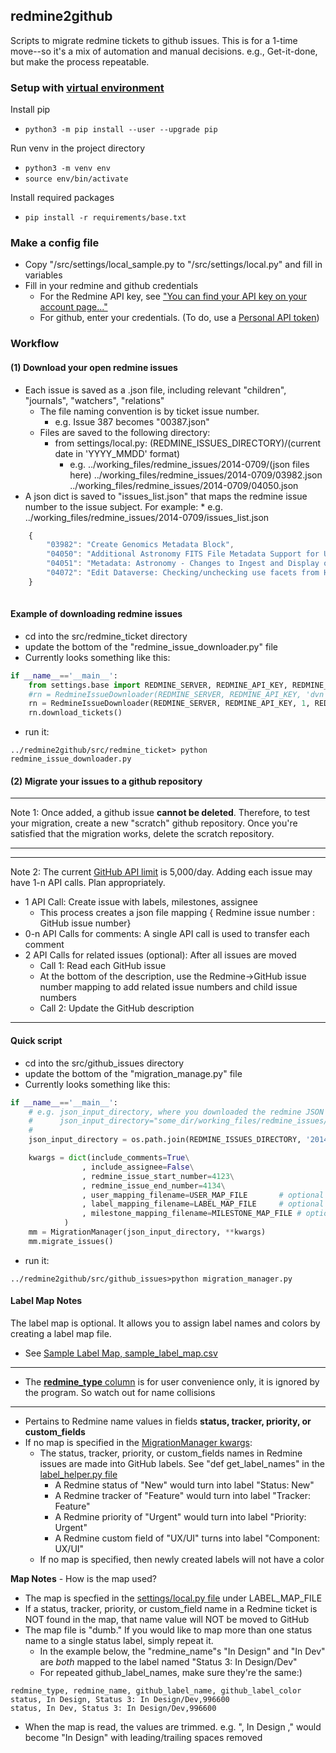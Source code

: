 ## redmine2github

Scripts to migrate redmine tickets to github issues.  This is for a 1-time move--so it's a mix of automation and manual decisions.  e.g., Get-it-done, but make the process repeatable.

### Setup with [virtual environment](https://packaging.python.org/guides/installing-using-pip-and-virtual-environments/)

Install pip
* ```python3 -m pip install --user --upgrade pip```

Run venv in the project directory
* ```python3 -m venv env```
* ```source env/bin/activate```

Install required packages
* ```pip install -r requirements/base.txt```

### Make a config file

* Copy "/src/settings/local_sample.py to "/src/settings/local.py" and fill in variables
* Fill in your redmine and github credentials
    * For the Redmine API key, see ["You can find your API key on your account page..."](http://www.redmine.org/projects/redmine/wiki/Rest_api#Authentication)
    * For github, enter your credentials.
        (To do, use a [Personal API token](https://github.com/blog/1509-personal-api-tokens))
        
### Workflow
        
#### (1) Download your open redmine issues

* Each issue is saved as a .json file, including relevant "children", "journals", "watchers", "relations"
    * The file naming convention is by ticket issue number.  
        * e.g. Issue 387 becomes "00387.json"
    * Files are saved to the following directory:
        * from settings/local.py:  (REDMINE_ISSUES_DIRECTORY)/(current date in 'YYYY_MMDD' format)
            * e.g. ../working_files/redmine_issues/2014-0709/(json files here)
                   ../working_files/redmine_issues/2014-0709/03982.json
                   ../working_files/redmine_issues/2014-0709/04050.json
* A json dict is saved to "issues_list.json" that maps the redmine issue number to the issue subject.  For example:
            * e.g. ../working_files/redmine_issues/2014-0709/issues_list.json
            
```javascript
    {
        "03982": "Create Genomics Metadata Block", 
        "04050": "Additional Astronomy FITS File Metadata Support for Units", 
        "04051": "Metadata: Astronomy - Changes to Ingest and Display of Resolution Elements", 
        "04072": "Edit Dataverse: Checking/unchecking use facets from Host Dataverse undoes any changes in the rest of the form."
    }
    
```

#### Example of downloading redmine issues

+ cd into the src/redmine_ticket directory
+ update the bottom of the "redmine_issue_downloader.py" file
+ Currently looks something like this:

```python
if __name__=='__main__':
    from settings.base import REDMINE_SERVER, REDMINE_API_KEY, REDMINE_ISSUES_DIRECTORY
    #rn = RedmineIssueDownloader(REDMINE_SERVER, REDMINE_API_KEY, 'dvn', REDMINE_ISSUES_DIRECTORY)
    rn = RedmineIssueDownloader(REDMINE_SERVER, REDMINE_API_KEY, 1, REDMINE_ISSUES_DIRECTORY)
    rn.download_tickets()
```

+ run it:

```
../redmine2github/src/redmine_ticket> python redmine_issue_downloader.py
```



#### (2) Migrate your issues to a github repository


---

Note 1:  Once added, a github issue **cannot be deleted**.  Therefore, to test your migration, create a new "scratch" github repository.  Once you're satisfied that the migration works, delete the scratch repository.   

---


--- 

Note 2: The current [GitHub API limit](https://developer.github.com/v3/rate_limit/) is 5,000/day.  Adding each issue may have 1-n API calls.  Plan appropriately.

+ 1 API Call: Create issue with labels, milestones, assignee 
    + This process creates a json file mapping { Redmine issue number : GitHub issue number}
+ 0-n API Calls for comments: A single API call is used to transfer each comment
+ 2 API Calls for related issues (optional): After all issues are moved
    + Call 1: Read each GitHub issue
    + At the bottom of the description, use the Redmine->GitHub issue number mapping to add related issue numbers and child issue numbers
    + Call 2: Update the GitHub description


---        


#### Quick script

+ cd into the src/github_issues directory
+ update the bottom of the "migration_manage.py" file
+ Currently looks something like this:

```python
if __name__=='__main__':
    # e.g. json_input_directory, where you downloaded the redmine JSON
    #      json_input_directory="some_dir/working_files/redmine_issues/2014-0709/"
    #
    json_input_directory = os.path.join(REDMINE_ISSUES_DIRECTORY, '2014-0702')

    kwargs = dict(include_comments=True\
                , include_assignee=False\
                , redmine_issue_start_number=4123\
                , redmine_issue_end_number=4134\
                , user_mapping_filename=USER_MAP_FILE       # optional
                , label_mapping_filename=LABEL_MAP_FILE     # optional
                , milestone_mapping_filename=MILESTONE_MAP_FILE # optional
            )
    mm = MigrationManager(json_input_directory, **kwargs)
    mm.migrate_issues()
```

+ run it:

```
../redmine2github/src/github_issues>python migration_manager.py
```




#### Label Map Notes

The label map is optional.  It allows you to assign label names and colors by creating a label map file.

+ See [Sample Label Map, sample_label_map.csv](https://github.com/IQSS/redmine2github/blob/master/src/settings/sample_label_map.csv)

---

+ The [**redmine_type** column](https://github.com/IQSS/redmine2github/blob/master/src/settings/sample_label_map.csv) is for user convenience only, it is ignored by the program.  So watch out for name collisions

---

+ Pertains to Redmine name values in fields **status, tracker, priority, or custom_fields**
+ If no map is specified in the [MigrationManager kwargs](https://github.com/IQSS/redmine2github/blob/master/src/github_issues/migration_manager.py#L127):
    * The status, tracker, priority, or custom_fields names in Redmine issues are made into GitHub labels.  See "def get_label_names" in the [label_helper.py file](https://github.com/IQSS/redmine2github/blob/master/src/github_issues/label_helper.py)
        * A Redmine status of "New" would turn into label "Status: New"
        * A Redmine tracker of "Feature" would turn into label "Tracker: Feature"
        * A Redmine priority of "Urgent" would turn into label "Priority: Urgent"
        * A Redmine custom field of "UX/UI" turns into label "Component: UX/UI"
    * If no map is specified, then newly created labels will not have a color

**Map Notes** - How is the map used?


+ The map is specfied in the [settings/local.py file](https://github.com/IQSS/redmine2github/blob/master/src/settings/local_sample.py#L32) under LABEL_MAP_FILE
+ If a status, tracker, priority, or custom_field name in a Redmine ticket is NOT found in the map, that name value will NOT be moved to GitHub
+ The map file is "dumb." If you would like to map more than one status name to a single status label, simply repeat it.
    + In the example below, the "redmine_name"s "In Design" and "In Dev" are _both_ mapped to the label named "Status 3: In Design/Dev"
    + For repeated github_label_names, make sure they're the same:)
```csv
redmine_type, redmine_name, github_label_name, github_label_color
status, In Design, Status 3: In Design/Dev,996600
status, In Dev, Status 3: In Design/Dev,996600
``` 

+ When the map is read, the values are trimmed.  e.g. ",    In Design ," would become "In Design" with leading/trailing spaces removed 
    

